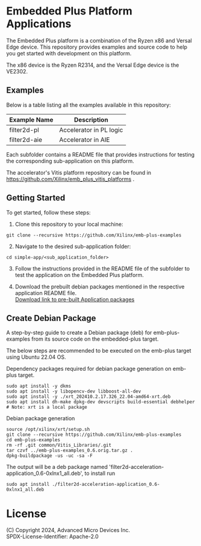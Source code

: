 # Embedded Plus Platform Applications

The Embedded Plus platform is a combination of the Ryzen x86 and Versal Edge device. This
repository provides examples and source code to help you get started with development on
this platform.

The x86 device is the Ryzen R2314, and the Versal Edge device is the VE2302.

## Examples

Below is a table listing all the examples available in this repository:

| Example Name       | Description                              |
|--------------------|------------------------------------------|
| filter2d-pl        | Accelerator in PL logic                  |
| filter2d-aie       | Accelerator in AIE                       |

Each subfolder contains a README file that provides instructions for testing the
corresponding sub-application on this platform.

The accelerator's Vitis platform repository can be found in https://github.com/Xilinx/emb_plus_vitis_platforms .

## Getting Started

To get started, follow these steps:

1. Clone this repository to your local machine:

```
git clone --recursive https://github.com/Xilinx/emb-plus-examples
```

2. Navigate to the desired sub-application folder:
```
cd simple-app/<sub_application_folder>
```

3. Follow the instructions provided in the README file of the subfolder to test the
application on the Embedded Plus platform.

4. Download the prebuilt debian packages mentioned in the respective application
README file.   
[Download link to pre-built Application
packages](https://www.sapphiretech.com/en/commercial/edge-plus-vpr_4616#Download)

## Create Debian Package

A step-by-step guide to create a Debian package (deb) for emb-plus-examples
from its source code on the embedded-plus target.

The below steps are recommended to be executed on the emb-plus target using
Ubuntu 22.04 OS.

Dependency packages required for debian package generation on emb-plus target.

```
sudo apt install -y dkms
sudo apt install -y libopencv-dev libboost-all-dev
sudo apt install -y ./xrt_202410.2.17.326_22.04-amd64-xrt.deb
sudo apt install dh-make dpkg-dev devscripts build-essential debhelper
# Note: xrt is a local package
```
Debian package generation
```
source /opt/xilinx/xrt/setup.sh
git clone --recursive https://github.com/Xilinx/emb-plus-examples
cd emb-plus-examples
rm -rf .git common/Vitis_Libraries/.git
tar czvf ../emb-plus-examples_0.6.orig.tar.gz .
dpkg-buildpackage -us -uc -sa -F
```
The output will be a deb package named
'filter2d-acceleration-application_0.6-0xlnx1_all.deb', to install run
```
sudo apt install ./filter2d-acceleration-application_0.6-0xlnx1_all.deb
```
# License
(C) Copyright 2024, Advanced Micro Devices Inc.\
SPDX-License-Identifier: Apache-2.0
